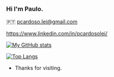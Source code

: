 ### Hi I'm Paulo.

🇵🇹
pcardoso.lei@gmail.com

https://www.linkedin.com/in/pcardosolei/


[![My GitHub stats](https://github-readme-stats.vercel.app/api?username=pcardosolei&count_private=true)](https://github.com/anuraghazra/github-readme-stats)

[![Top Langs](https://github-readme-stats.vercel.app/api/top-langs/?username=pcardosolei&layout=compact)](https://github.com/anuraghazra/github-readme-stats)


- Thanks for visiting.
